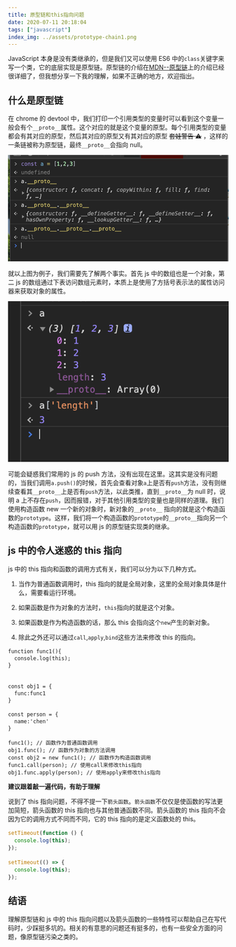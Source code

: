 ```yaml
---
title: 原型链和this指向问题
date: 2020-07-11 20:18:04
tags: ["javascript"]
index_img: ../assets/prototype-chain1.png
---
```


JavaScript 本身是没有类继承的，但是我们又可以使用 ES6 中的`class`关键字来写一个类，它的底层实现是原型链。原型链的介绍在[MDN--原型链](https://developer.mozilla.org/zh-CN/docs/Web/JavaScript/Inheritance_and_the_prototype_chain)上的介绍已经很详细了，但我想分享一下我的理解，如果不正确的地方，欢迎指出。

## 什么是原型链

在 chrome 的 devtool 中，我们打印一个引用类型的变量时可以看到这个变量一般会有个`__proto__`属性。这个对应的就是这个变量的原型。每个引用类型的变量都会有其对应的原型，然后其对应的原型又有其对应的原型 ~~套娃警告 ⚠️~~ ，这样的一条链被称为原型链，最终`__proto__`会指向 null。

![__proto__](../assets/prototype-chain1.png)

就以上图为例子，我们需要先了解两个事实。首先 js 中的数组也是一个对象，第二 js 的数组通过下表访问数组元素时，本质上是使用了方括号表示法的属性访问器来获取对象的属性。

![__proto__](../assets/prototype-chain2.png)

可能会疑惑我们常用的 js 的 push 方法，没有出现在这里。这其实是没有问题的，当我们调用`a.push()`的时候，首先会查看对象`a`上是否有`push`方法，没有则继续查看其`__proto__`上是否有`push`方法，以此类推，直到`__proto__`为 null 时，说明 a 上不存在`push`，因而报错，对于其他引用类型的变量也是同样的道理。我们使用构造函数 new 一个新的对象时，新对象的`__proto__` 指向的就是这个构造函数的`prototype`。这样，我们将一个构造函数的`prototype`的`__proto__`指向另一个构造函数的`prototype`，就可以用 js 的原型链实现类的继承。

## js 中的令人迷惑的 this 指向

js 中的 this 指向和函数的调用方式有关，我们可以分为以下几种方式。

1. 当作为普通函数调用时，this 指向的就是全局对象，这里的全局对象具体是什么，需要看运行环境。

2. 如果函数是作为对象的方法时，`this`指向的就是这个对象。

3. 如果函数是作为构造函数的话，那么 this 会指向这个`new`产生的新对象。

4. 除此之外还可以通过`call`,`apply`,`bind`这些方法来修改 this 的指向。

```javasc
function func1(){
  console.log(this);
}


const obj1 = {
  func:func1
}

const person = {
  name:'chen'
}

func1(); // 函数作为普通函数调用
obj1.func(); // 函数作为对象的方法调用
const obj2 = new func1(); // 函数作为构造函数调用
func1.call(person); // 使用call来修改this指向
obj1.func.apply(person); // 使用apply来修改this指向
```

**建议跟着敲一遍代码，有助于理解**

说到了 this 指向问题，不得不提一下`箭头函数`。`箭头函数`不仅仅是使函数的写法更加简短，箭头函数的 this 指向也与其他普通函数不同。箭头函数的 this 指向不会因为它的调用方式不同而不同，它的 this 指向的是定义函数处的 this。

```javascript
setTimeout(function () {
  console.log(this);
});

setTimeout(() => {
  console.log(this);
});
```

## 结语

理解原型链和 js 中的 this 指向问题以及箭头函数的一些特性可以帮助自己在写代码时，少踩挺多坑的。相关的有意思的问题还有挺多的，也有一些安全方面的问题，像原型链污染之类的。
